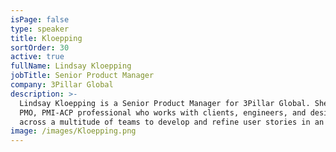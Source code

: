 ```yaml
---
isPage: false
type: speaker
title: Kloepping
sortOrder: 30
active: true
fullName: Lindsay Kloepping
jobTitle: Senior Product Manager
company: 3Pillar Global
description: >-
  Lindsay Kloepping is a Senior Product Manager for 3Pillar Global. She is a
  PMO, PMI-ACP professional who works with clients, engineers, and designers
  across a multitude of teams to develop and refine user stories in an agile environment.
image: /images/Kloepping.png
---
```

